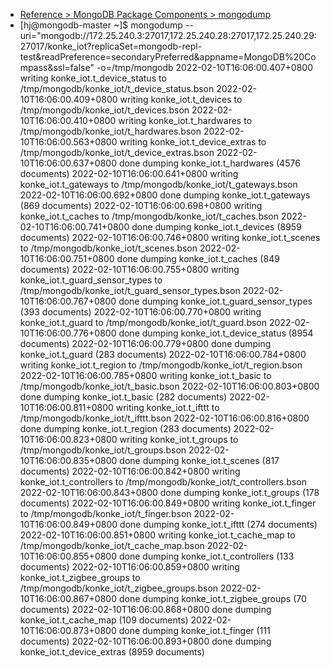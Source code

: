 - [Reference > MongoDB Package Components > mongodump](https://docs.mongodb.com/v4.2/reference/program/mongodump/)
- [hj@mongodb-master ~]$ mongodump --uri="mongodb://172.25.240.3:27017,172.25.240.28:27017,172.25.240.29:27017/konke_iot?replicaSet=mongodb-repl-test&readPreference=secondaryPreferred&appname=MongoDB%20Compass&ssl=false" -o=/tmp/mongodb
  2022-02-10T16:06:00.407+0800	writing konke_iot.t_device_status to /tmp/mongodb/konke_iot/t_device_status.bson
  2022-02-10T16:06:00.409+0800	writing konke_iot.t_devices to /tmp/mongodb/konke_iot/t_devices.bson
  2022-02-10T16:06:00.410+0800	writing konke_iot.t_hardwares to /tmp/mongodb/konke_iot/t_hardwares.bson
  2022-02-10T16:06:00.563+0800	writing konke_iot.t_device_extras to /tmp/mongodb/konke_iot/t_device_extras.bson
  2022-02-10T16:06:00.637+0800	done dumping konke_iot.t_hardwares (4576 documents)
  2022-02-10T16:06:00.641+0800	writing konke_iot.t_gateways to /tmp/mongodb/konke_iot/t_gateways.bson
  2022-02-10T16:06:00.692+0800	done dumping konke_iot.t_gateways (869 documents)
  2022-02-10T16:06:00.698+0800	writing konke_iot.t_caches to /tmp/mongodb/konke_iot/t_caches.bson
  2022-02-10T16:06:00.741+0800	done dumping konke_iot.t_devices (8959 documents)
  2022-02-10T16:06:00.746+0800	writing konke_iot.t_scenes to /tmp/mongodb/konke_iot/t_scenes.bson
  2022-02-10T16:06:00.751+0800	done dumping konke_iot.t_caches (849 documents)
  2022-02-10T16:06:00.755+0800	writing konke_iot.t_guard_sensor_types to /tmp/mongodb/konke_iot/t_guard_sensor_types.bson
  2022-02-10T16:06:00.767+0800	done dumping konke_iot.t_guard_sensor_types (393 documents)
  2022-02-10T16:06:00.770+0800	writing konke_iot.t_guard to /tmp/mongodb/konke_iot/t_guard.bson
  2022-02-10T16:06:00.776+0800	done dumping konke_iot.t_device_status (8954 documents)
  2022-02-10T16:06:00.779+0800	done dumping konke_iot.t_guard (283 documents)
  2022-02-10T16:06:00.784+0800	writing konke_iot.t_region to /tmp/mongodb/konke_iot/t_region.bson
  2022-02-10T16:06:00.785+0800	writing konke_iot.t_basic to /tmp/mongodb/konke_iot/t_basic.bson
  2022-02-10T16:06:00.803+0800	done dumping konke_iot.t_basic (282 documents)
  2022-02-10T16:06:00.811+0800	writing konke_iot.t_ifttt to /tmp/mongodb/konke_iot/t_ifttt.bson
  2022-02-10T16:06:00.816+0800	done dumping konke_iot.t_region (283 documents)
  2022-02-10T16:06:00.823+0800	writing konke_iot.t_groups to /tmp/mongodb/konke_iot/t_groups.bson
  2022-02-10T16:06:00.835+0800	done dumping konke_iot.t_scenes (817 documents)
  2022-02-10T16:06:00.842+0800	writing konke_iot.t_controllers to /tmp/mongodb/konke_iot/t_controllers.bson
  2022-02-10T16:06:00.843+0800	done dumping konke_iot.t_groups (178 documents)
  2022-02-10T16:06:00.849+0800	writing konke_iot.t_finger to /tmp/mongodb/konke_iot/t_finger.bson
  2022-02-10T16:06:00.849+0800	done dumping konke_iot.t_ifttt (274 documents)
  2022-02-10T16:06:00.851+0800	writing konke_iot.t_cache_map to /tmp/mongodb/konke_iot/t_cache_map.bson
  2022-02-10T16:06:00.855+0800	done dumping konke_iot.t_controllers (133 documents)
  2022-02-10T16:06:00.859+0800	writing konke_iot.t_zigbee_groups to /tmp/mongodb/konke_iot/t_zigbee_groups.bson
  2022-02-10T16:06:00.867+0800	done dumping konke_iot.t_zigbee_groups (70 documents)
  2022-02-10T16:06:00.868+0800	done dumping konke_iot.t_cache_map (109 documents)
  2022-02-10T16:06:00.873+0800	done dumping konke_iot.t_finger (111 documents)
  2022-02-10T16:06:00.893+0800	done dumping konke_iot.t_device_extras (8959 documents)